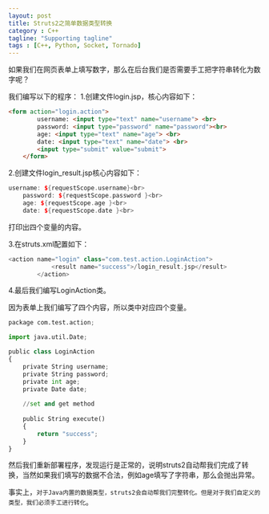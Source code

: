 ```yaml
---
layout: post
title: Struts2之简单数据类型转换
category : C++
tagline: "Supporting tagline"
tags : [C++, Python, Socket, Tornado]
---
```

如果我们在网页表单上填写数字，那么在后台我们是否需要手工把字符串转化为数字呢？
   
  我们编写以下的程序：
  1.创建文件login.jsp，核心内容如下：
  

```html
<form action="login.action">
        username: <input type="text" name="username"> <br>
        password: <input type="password" name="password"><br>
        age: <input type="text" name="age"> <br>
        date: <input type="text" name="date"> <br>
        <input type="submit" value="submit">
    </form>
```
		

2.创建文件login_result.jsp核心内容如下：




```C++
username: ${requestScope.username}<br>
    password: ${requestScope.password }<br>
    age: ${requestScope.age }<br>
    date: ${requestScope.date }<br>
```
		

打印出四个变量的内容。


3.在struts.xml配置如下：




```C++
<action name="login" class="com.test.action.LoginAction">
            <result name="success">/login_result.jsp</result>
        </action>
```
		

4.最后我们编写LoginAction类。


因为表单上我们编写了四个内容，所以类中对应四个变量。


 




```Python
package com.test.action;

import java.util.Date;

public class LoginAction
{
    private String username;
    private String password;
    private int age;
    private Date date;
    
    //set and get method
    
    public String execute()
    {
        return "success";
    }
}
```
		

然后我们重新部署程序，发现运行是正常的，说明struts2自动帮我们完成了转换，当然如果我们填写的数据不合法，例如age填写了字符串，那么会抛出异常。


 


事实上，`对于Java内置的数据类型，struts2会自动帮我们完整转化。但是对于我们自定义的类型，我们必须手工进行转化`。

			